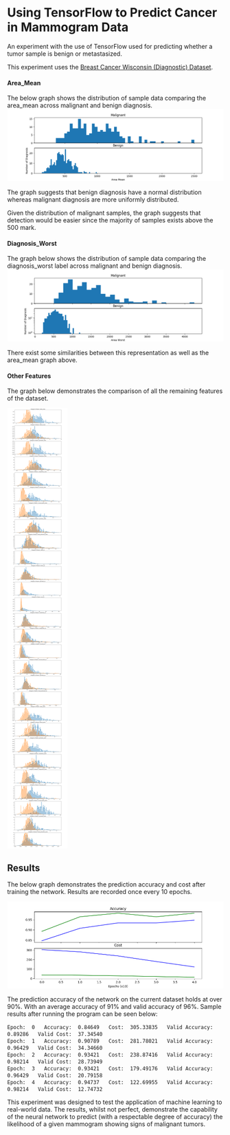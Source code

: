# Using TensorFlow to Predict Cancer in Mammogram Data
An experiment with the use of TensorFlow used for predicting whether a tumor sample is benign or metastasized.

This experiment uses the [Breast Cancer Wisconsin (Diagnostic) Dataset](https://www.kaggle.com/uciml/breast-cancer-wisconsin-data).


#### Area_Mean
The below graph shows the distribution of sample data comparing the area_mean across malignant and benign diagnosis.
![MalignantVsBenign-AreaMean](graphs/MalignantVsBenign-MeanAreaPlot.png)

The graph suggests that benign diagnosis have a normal distribution whereas malignant diagnosis are more uniformly distributed.

Given the distribution of malignant samples, the graph suggests that detection would be easier since the majority of samples exists above the 500 mark. 

#### Diagnosis_Worst
The graph below shows the distribution of sample data comparing the diagnosis_worst label across malignant and benign diagnosis.
![MalignantVsBenign-DiagnosisWorst](graphs/MalignantVsBenign-WorstAreaPlot.png)

There exist some similarities between this representation as well as the area_mean graph above.

#### Other Features
The graph below demonstrates the comparison of all the remaining features of the dataset.

![MalignantVsBening-RemainingFeatures](graphs/MalignantVsBenign-RestOfFeaturesHistogram.png)

## Results
The below graph demonstrates the prediction accuracy and cost after training the network. Results are recorded once every 10 epochs.

![Results](graphs/FinalAccuracyAndCostSummary.png)

The prediction accuracy of the network on the current dataset holds at over 90%. With an average accuracy of 91% and valid accuracy of 96%.
Sample results after running the program can be seen below:

```
Epoch:  0   Accuracy:  0.84649   Cost:  305.33835   Valid Accuracy:  0.89286   Valid Cost:  37.34540
Epoch:  1   Accuracy:  0.90789   Cost:  281.78021   Valid Accuracy:  0.96429   Valid Cost:  34.34660
Epoch:  2   Accuracy:  0.93421   Cost:  238.87416   Valid Accuracy:  0.98214   Valid Cost:  28.73949
Epoch:  3   Accuracy:  0.93421   Cost:  179.49176   Valid Accuracy:  0.96429   Valid Cost:  20.79158
Epoch:  4   Accuracy:  0.94737   Cost:  122.69955   Valid Accuracy:  0.98214   Valid Cost:  12.74732
```

This experiment was designed to test the application of machine learning to real-world data. The results, whilst not perfect, demonstrate the capability of the neural network to predict (with a respectable degree of accuracy) the likelihood of a given mammogram showing signs of malignant tumors.  
